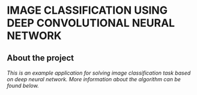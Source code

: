  <h1> IMAGE CLASSIFICATION USING DEEP CONVOLUTIONAL NEURAL NETWORK

<h2> About the project
 
<h6> This is an example application for solving image classification task based on deep neural network. More information about the algorithm can be found below. 
